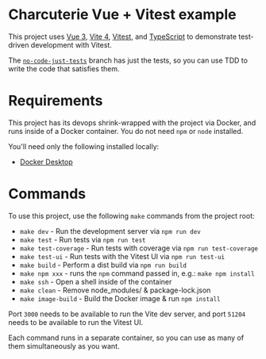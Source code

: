 # Charcuterie Vue + Vitest example

This project uses [Vue 3](https://vuejs.org/), [Vite 4](https://vitejs.dev/), [Vitest](https://vitest.dev/), and [TypeScript](https://www.typescriptlang.org/) to demonstrate test-driven development with Vitest.

The [`no-code-just-tests`](https://github.com/nystudio107/charcuterie-vue-vitest/tree/no-code-just-tests) branch has just the tests, so you can use TDD to write the code that satisfies them.

# Requirements

This project has its devops shrink-wrapped with the project via Docker, and runs inside of a Docker container. You do not need `npm` or `node` installed.

You'll need only the following installed locally:

* [Docker Desktop](https://www.docker.com/products/docker-desktop/)

# Commands

To use this project, use the following `make` commands from the project root:

* `make dev` - Run the development server via `npm run dev`
* `make test` - Run tests via `npm run test`
* `make test-coverage` - Run tests with coverage via `npm run test-coverage`
* `make test-ui` - Run tests with the Vitest UI via `npm run test-ui`
* `make build` - Perform a dist build via `npm run build`
* `make npm xxx` - runs the `npm` command passed in, e.g.: `make npm install`
* `make ssh` - Open a shell inside of the container
* `make clean` - Remove node_modules/ & package-lock.json
* `make image-build` - Build the Docker image & run `npm install`

Port `3000` needs to be available to run the Vite dev server, and port `51204` needs to be available to run the Vitest UI.

Each command runs in a separate container, so you can use as many of them simultaneously as you want.
